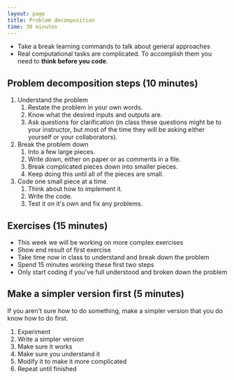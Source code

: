 ```yaml
---
layout: page
title: Problem decomposition
time: 30 minutes
---
```


* Take a break learning commands to talk about general approaches
* Real computational tasks are complicated. To accomplish them you need to
  **think before you code**.

## Problem decomposition steps (10 minutes)

1.  Understand the problem
    1. Restate the problem in your own words.
    2. Know what the desired inputs and outputs are.
    3. Ask questions for clarification (in class these questions might be to
       your instructor, but most of the time they will be asking either yourself
       or your collaborators).
2.  Break the problem down
    1.  Into a few large pieces.
    2.  Write down, either on paper or as comments in a file.
    3.  Break complicated pieces down into smaller pieces.
    4.  Keep doing this until all of the pieces are small.
3.  Code one small piece at a time.
    1. Think about how to implement it.
    2. Write the code.
    3. Test it on it's own and fix any problems.

## Exercises (15 minutes)

* This week we will be working on more complex exercises
* Show end result of first exercise
* Take time now in class to understand and break down the problem
* Spend 15 minutes working these first two steps
* Only start coding if you've full understood and broken down the problem

## Make a simpler version first (5 minutes)

If you aren't sure how to do something, make a simpler version that you do know
how to do first. 

1. Experiment
2. Write a simpler version
3. Make sure it works
4. Make sure you understand it
5. Modify it to make it more complicated
6. Repeat until finished
